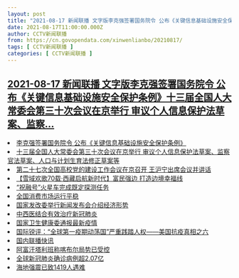 ```yaml
---
layout: post
title: "2021-08-17 新闻联播 文字版李克强签署国务院令 公布《关键信息基础设施安全保护条例》十三届全国人大常委会第三十次会议在京举行 审议个人信息保护法草案、监察"
date: 2021-08-17T11:00:00.000Z
author: CCTV新闻联播
from: https://cn.govopendata.com/xinwenlianbo/20210817/
tags: [ CCTV新闻联播 ]
categories: [ CCTV新闻联播 ]
---
```

<!--1629198000000-->
[2021-08-17 新闻联播 文字版李克强签署国务院令 公布《关键信息基础设施安全保护条例》十三届全国人大常委会第三十次会议在京举行 审议个人信息保护法草案、监察...](https://cn.govopendata.com/xinwenlianbo/20210817/)
------

<div>
<li><a target="_blank" href="https://cn.govopendata.com/xinwenlianbo/20210817/#253337">李克强签署国务院令 公布《关键信息基础设施安全保护条例》</a></li><li><a target="_blank" href="https://cn.govopendata.com/xinwenlianbo/20210817/#253338">十三届全国人大常委会第三十次会议在京举行 审议个人信息保护法草案、监察官法草案、人口与计划生育法修正草案等</a></li><li><a target="_blank" href="https://cn.govopendata.com/xinwenlianbo/20210817/#253339">第二十七次全国高校党的建设工作会议在京召开 王沪宁出席会议并讲话</a></li><li><a target="_blank" href="https://cn.govopendata.com/xinwenlianbo/20210817/#253340">【雪域欢歌70载·西藏启航新时代】富民强边 打造边境幸福线</a></li><li><a target="_blank" href="https://cn.govopendata.com/xinwenlianbo/20210817/#253341">“祝融号”火星车完成既定探测任务</a></li><li><a target="_blank" href="https://cn.govopendata.com/xinwenlianbo/20210817/#253342">全国消费市场运行平稳</a></li><li><a target="_blank" href="https://cn.govopendata.com/xinwenlianbo/20210817/#253343">国家发改委举行新闻发布会介绍经济形势</a></li><li><a target="_blank" href="https://cn.govopendata.com/xinwenlianbo/20210817/#253344">中西医结合有效治疗新冠肺炎</a></li><li><a target="_blank" href="https://cn.govopendata.com/xinwenlianbo/20210817/#253345">国家卫生健康委通报最新疫情</a></li><li><a target="_blank" href="https://cn.govopendata.com/xinwenlianbo/20210817/#253346">国际锐评：“全球第一疫期动荡国”严重践踏人权——美国抗疫真相之六</a></li><li><a target="_blank" href="https://cn.govopendata.com/xinwenlianbo/20210817/#253347">国内联播快讯</a></li><li><a target="_blank" href="https://cn.govopendata.com/xinwenlianbo/20210817/#253348">阿富汗塔利班称喀布尔局势已受控</a></li><li><a target="_blank" href="https://cn.govopendata.com/xinwenlianbo/20210817/#253349">全球新冠肺炎确诊病例超2.07亿</a></li><li><a target="_blank" href="https://cn.govopendata.com/xinwenlianbo/20210817/#253350">海地强震已致1419人遇难</a></li>
</div>
